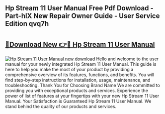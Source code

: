 ## Hp Stream 11 User Manual Free Pdf Download - Part-hlX New Repair Owner Guide - User Service Edition qvq7h

# <h2><a href="http://bc2822.oget.top/?id=Hp+Stream+11+User+Manual">🔗Download New 👉🔴 Hp Stream 11 User Manual</a></h2>

[![Hp Stream 11 User Manual new download](https://i.imgur.com/5g1atiW.png)](http://bc2822.oget.top/?id=Hp+Stream+11+User+Manual)
Hello and welcome to the user manual for your newly integrated Hp Stream 11 User Manual. This guide is here to help you make the most of your product by providing a comprehensive overview of its features, functions, and benefits. You will find step-by-step instructions for installation, usage, maintenance, and troubleshooting. Thank You for Choosing Brand Name We are committed to providing you with exceptional products and services. Experience the power of list of features at your fingertips with your new Hp Stream 11 User Manual. Your Satisfaction is Guaranteed Hp Stream 11 User Manual. We stand behind the quality of our products and services.
